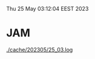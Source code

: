 Thu 25 May 03:12:04 EEST 2023
# JAM
<a href='./cache/202305/25_03.log'>./cache/202305/25_03.log</a>
